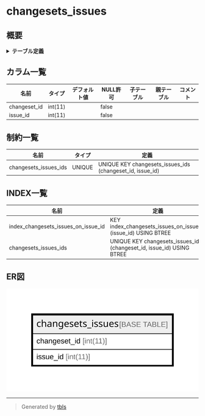 # changesets_issues

## 概要

<details>
<summary><strong>テーブル定義</strong></summary>

```sql
CREATE TABLE `changesets_issues` (
  `changeset_id` int(11) NOT NULL,
  `issue_id` int(11) NOT NULL,
  UNIQUE KEY `changesets_issues_ids` (`changeset_id`,`issue_id`),
  KEY `index_changesets_issues_on_issue_id` (`issue_id`)
) ENGINE=InnoDB DEFAULT CHARSET=utf8
```

</details>

## カラム一覧

| 名前           | タイプ     | デフォルト値       | NULL許可   | 子テーブル      | 親テーブル      | コメント     |
| ------------ | ------- | ------------ | -------- | ---------- | ---------- | -------- |
| changeset_id | int(11) |              | false    |            |            |          |
| issue_id     | int(11) |              | false    |            |            |          |

## 制約一覧

| 名前                    | タイプ    | 定義                                                        |
| --------------------- | ------ | --------------------------------------------------------- |
| changesets_issues_ids | UNIQUE | UNIQUE KEY changesets_issues_ids (changeset_id, issue_id) |

## INDEX一覧

| 名前                                  | 定義                                                                    |
| ----------------------------------- | --------------------------------------------------------------------- |
| index_changesets_issues_on_issue_id | KEY index_changesets_issues_on_issue_id (issue_id) USING BTREE        |
| changesets_issues_ids               | UNIQUE KEY changesets_issues_ids (changeset_id, issue_id) USING BTREE |

## ER図

![er](changesets_issues.svg)

---

> Generated by [tbls](https://github.com/k1LoW/tbls)
